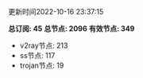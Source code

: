 更新时间2022-10-16 23:37:15

**总订阅: 45**
**总节点: 2096**
**有效节点: 349**
- v2ray节点: 213
- ss节点: 117
- trojan节点: 19
